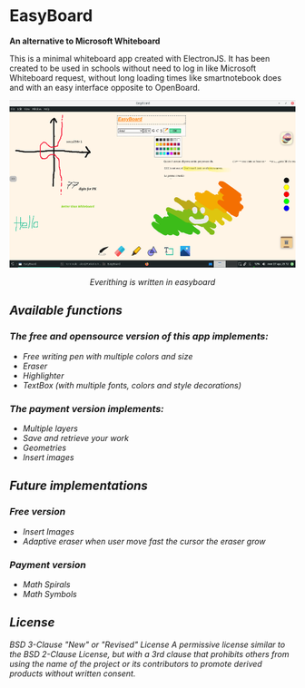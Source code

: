 # EasyBoard

**An alternative to Microsoft Whiteboard**

This is a minimal whiteboard app created with ElectronJS. It has been created to be used in schools without need to log in like Microsoft Whiteboard request, without long loading times like smartnotebook does and with an easy interface opposite to OpenBoard.

<p align="center">
<img alt="Easyboard in action" src="i/home1.png" width="520" height="295">
<p align="center"><i>Everithing is written in easyboard<i></p>
</p>

## Available functions

### The free and opensource version of this app implements:

- Free writing pen with multiple colors and size
- Eraser
- Highlighter
- TextBox (with multiple fonts, colors and style decorations)

### The payment version implements:

- Multiple layers
- Save and retrieve your work
- Geometries
- Insert images

## Future implementations

### Free version
- Insert Images
- Adaptive eraser when user move fast the cursor the eraser grow

### Payment version

- Math Spirals
- Math Symbols


## License

BSD 3-Clause "New" or "Revised" License
A permissive license similar to the BSD 2-Clause License, but with a 3rd clause that prohibits others from using the name of the project or its contributors to promote derived products without written consent.
